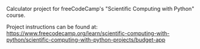Calculator project for freeCodeCamp's "Scientific Computing with Python" course.

Project instructions can be found at: https://www.freecodecamp.org/learn/scientific-computing-with-python/scientific-computing-with-python-projects/budget-app
